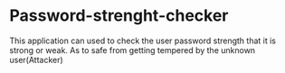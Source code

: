 # Password-strenght-checker
This application can used to check the user password strength that it is strong or weak. As to safe from getting tempered by the unknown user(Attacker)
